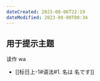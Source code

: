 ```yaml
---
dateCreated: 2023-08-06T22:19
dateModified: 2023-08-08T00:34
---
```

## 用于提示主题
读作 wa

- [[标日上-1#语法#1. 名は 名です]]